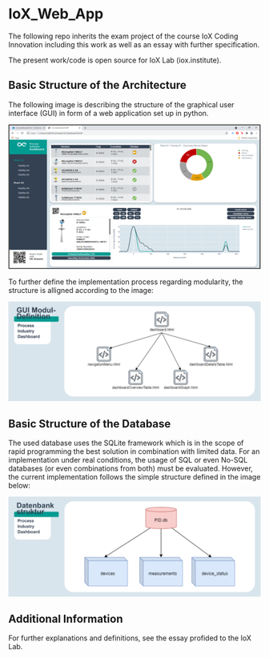 # IoX_Web_App
The following repo inherits the exam project of the course IoX Coding Innovation including this work as well as an essay with further specification.

The present work/code is open source for IoX Lab (iox.institute).

## Basic Structure of the Architecture
The following image is describing the structure of the graphical user interface (GUI) in form of a web application set up in python.

![IoX_Web_App](./IoX_Web_App/Resources/GUI.png)

To further define the implementation process regarding modularity, the structure is alligned according to the image:

![IoX_Web_App](./IoX_Web_App/Resources/GUI_Implementation.png)

## Basic Structure of the Database

The used database uses the SQLite framework which is in the scope of rapid programming the best solution in combination with limited data. For an implementation under real conditions, the usage of SQL or even No-SQL databases (or even combinations from both) must be evaluated. However, the current implementation follows the simple structure defined in the image below:

![IoX_Web_App](./IoX_Web_App/Resources/Database.png)

## Additional Information

For further explanations and definitions, see the essay profided to the IoX Lab.
